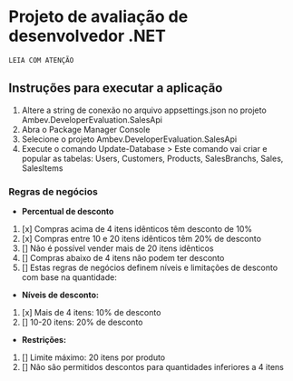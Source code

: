 # Projeto de avaliação de desenvolvedor .NET

`LEIA COM ATENÇÃO`

## Instruções para executar a aplicação
1) Altere a string de conexão no arquivo appsettings.json no projeto Ambev.DeveloperEvaluation.SalesApi
1) Abra o Package Manager Console 
2) Selecione o projeto Ambev.DeveloperEvaluation.SalesApi
3) Execute o comando Update-Database > Este comando vai criar e popular as tabelas: 
   Users, Customers, Products, SalesBranchs, Sales, SalesItems


### Regras de negócios

- **Percentual de desconto**

1. [x] Compras acima de 4 itens idênticos têm desconto de 10% 
2. [x] Compras entre 10 e 20 itens idênticos têm 20% de desconto 
3. [] Não é possível vender mais de 20 itens idênticos
4. [] Compras abaixo de 4 itens não podem ter desconto
5. [] Estas regras de negócios definem níveis e limitações de desconto com base na quantidade:

- **Níveis de desconto:**

1. [x] Mais de 4 itens: 10% de desconto
2. [] 10-20 itens: 20% de desconto

- **Restrições:**

1. [] Limite máximo: 20 itens por produto
2. [] Não são permitidos descontos para quantidades inferiores a 4 itens

